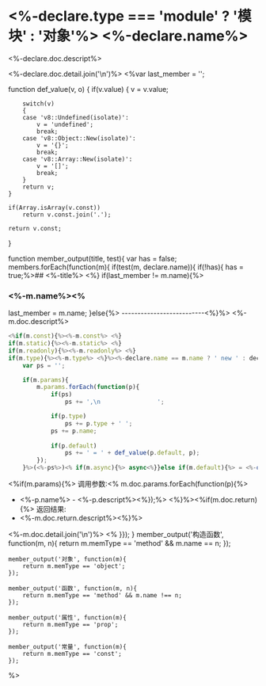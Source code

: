 # <%-declare.type === 'module' ? '模块' : '对象'%> <%-declare.name%>
<%-declare.doc.descript%>

<%-declare.doc.detail.join('\n')%>
<%var last_member = '';

function def_value(v, o)
{
    if(v.value)
    {
        v = v.value;

        switch(v)
        {
        case 'v8::Undefined(isolate)':
            v = 'undefined';
            break;
        case 'v8::Object::New(isolate)':
            v = '{}';
            break;
        case 'v8::Array::New(isolate)':
            v = '[]';
            break;
        }
        return v;
    }

    if(Array.isArray(v.const))
        return v.const.join('.');

    return v.const;
}

function member_output(title, test){
    var has = false;
    members.forEach(function(m){
     if(test(m, declare.name)){ 
         if(!has){
             has = true;%>## <%-title%>
        <%}
        if(last_member != m.name){%>
### <%-m.name%><%
last_member = m.name;
}else{%>
--------------------------<%}%>
<%-m.doc.descript%>
```JavaScript
<%if(m.const){%><%-m.const%> <%}
if(m.static){%><%-m.static%> <%}
if(m.readonly){%><%-m.readonly%> <%}
if(m.type){%><%-m.type%> <%}%><%-declare.name == m.name ? ' new ' : declare.name + '.'%><%-m.name%><%if(m.memType == 'method'){
    var ps = '';

    if(m.params){
        m.params.forEach(function(p){
            if(ps)
                ps += ',\n                ';

            if(p.type)
                ps += p.type + ' ';
            ps += p.name;
    
            if(p.default)
                ps += ' = ' + def_value(p.default, p);
        });
    }%>(<%-ps%>)<% if(m.async){%> async<%}}else if(m.default){%> = <%-def_value(m.default, m)%><%}%>;
```
<%if(m.params){%>
调用参数:<% m.doc.params.forEach(function(p){%>
* <%-p.name%> - <%-p.descript%><%});%>
<%}%><%if(m.doc.return){%>
返回结果:
* <%-m.doc.return.descript%><%}%>

<%-m.doc.detail.join('\n')%>
<%  }});
    }
    member_output('构造函数', function(m, n){
        return m.memType == 'method' && m.name == n;
    });

    member_output('对象', function(m){
        return m.memType == 'object';
    });

    member_output('函数', function(m, n){
        return m.memType == 'method' && m.name !== n;
    });

    member_output('属性', function(m){
        return m.memType == 'prop';
    });

    member_output('常量', function(m){
        return m.memType == 'const';
    });

%>
